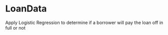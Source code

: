 # LoanData
Apply Logistic Regression to determine if a borrower will pay the loan off in full or not
